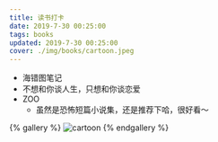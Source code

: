 ```yaml
---
title: 读书打卡
date: 2019-7-30 00:25:00
tags: books
updated: 2019-7-30 00:25:00
cover: ./img/books/cartoon.jpeg
---
```



- 海错图笔记
- 不想和你谈人生，只想和你谈恋爱
- ZOO
    - 虽然是恐怖短篇小说集，还是推荐下哈，很好看～

{% gallery %}
![cartoon](./img/books/cartoon.jpeg)
{% endgallery %}
